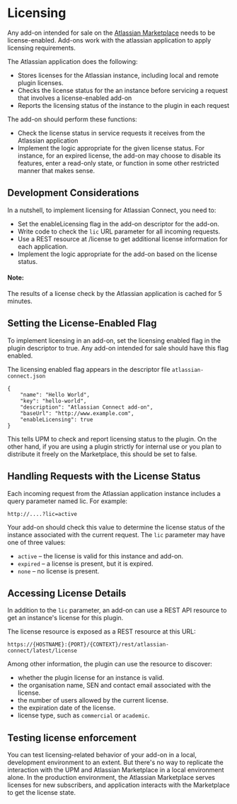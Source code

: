 # Licensing

Any add-on intended for sale on the [Atlassian Marketplace](https://marketplace.atlassian.com) needs
to be license-enabled. Add-ons work with the atlassian application to apply licensing requirements.

The Atlassian application does the following:

 * Stores licenses for the Atlassian instance, including local and remote plugin licenses.
 * Checks the license status for the an instance before servicing a request that involves a
   license-enabled add-on
 * Reports the licensing status of the instance to the plugin in each request

The add-on should perform these functions: 

 * Check the license status in service requests it receives from the Atlassian application
 * Implement the logic appropriate for the given license status. For instance, for an expired
   license, the add-on may choose to disable its features, enter a read-only state, or function
   in some other restricted manner that makes sense.

## Development Considerations

In a nutshell, to implement licensing for Atlassian Connect, you need to:

 * Set the enableLicensing flag in the add-on descriptor for the add-on.
 * Write code to check the `lic` URL parameter for all incoming requests.
 * Use a REST resource at /license to get additional license information for each application.
 * Implement the logic appropriate for the add-on based on the license status.

#### Note:
The results of a license check by the Atlassian application is cached for 5 minutes.

## Setting the License-Enabled Flag

To implement licensing in an add-on, set the licensing enabled flag in the plugin descriptor to
true. Any add-on intended for sale should have this flag enabled.

The licensing enabled flag appears in the descriptor file `atlassian-connect.json`

```
{
    "name": "Hello World",
    "key": "hello-world",
    "description": "Atlassian Connect add-on",
    "baseUrl": "http://www.example.com",
    "enableLicensing": true
}
```

This tells UPM to check and report licensing status to the plugin. On the other hand, if you are
using a plugin strictly for internal use or you plan to distribute it freely on the Marketplace,
this should be set to false.

## Handling Requests with the License Status

Each incoming request from the Atlassian application instance includes a query parameter named lic.
For example:

```
http://....?lic=active
```

Your add-on should check this value to determine the license status of the instance associated with
the current request. The `lic` parameter may have one of three values:

 * `active` – the license is valid for this instance and add-on.
 * `expired` – a license is present, but it is expired.
 * `none` – no license is present.

## Accessing License Details

In addition to the `lic` parameter, an add-on can use a REST API resource to get an instance's
license for this plugin.

The license resource is exposed as a REST resource at this URL:

```
https://{HOSTNAME}:{PORT}/{CONTEXT}/rest/atlassian-connect/latest/license
```

Among other information, the plugin can use the resource to discover:

 * whether the plugin license for an instance is valid.
 * the organisation name, SEN and contact email associated with the license.
 * the number of users allowed by the current license.
 * the expiration date of the license.
 * license type, such as `commercial` or `academic`.

## Testing license enforcement

You can test licensing-related behavior of your add-on in a local, development environment to an
extent. But there's no way to replicate the interaction with the UPM and Atlassian Marketplace in a
local environment alone. In the production environment, the Atlassian Marketplace serves licenses
for new subscribers, and application interacts with the Marketplace to get the license state.


